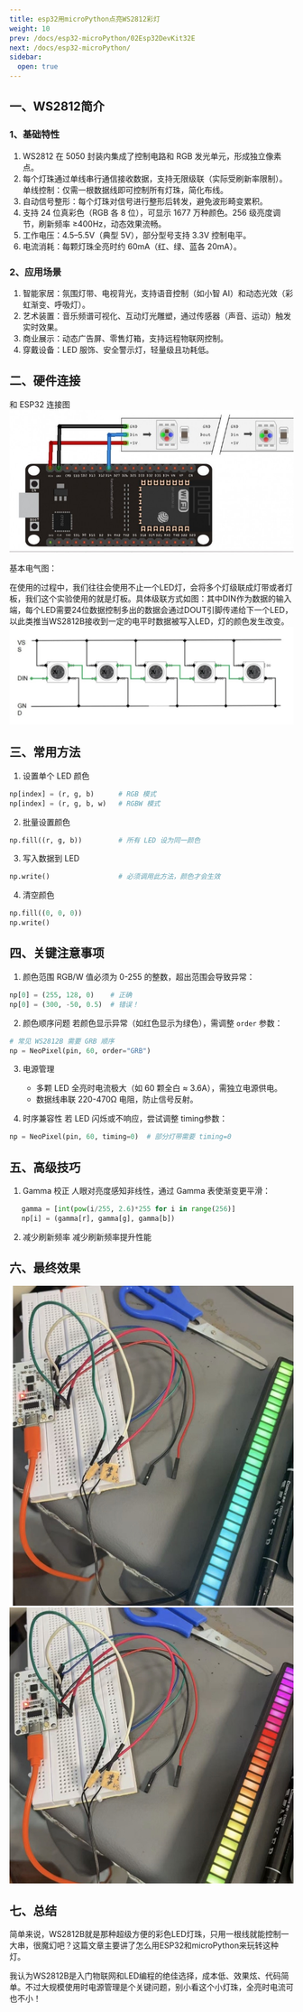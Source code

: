 ```yaml
---
title: esp32用microPython点亮WS2812彩灯 
weight: 10
prev: /docs/esp32-microPython/02Esp32DevKit32E
next: /docs/esp32-microPython/
sidebar:
  open: true
---
```


## 一、WS2812简介
### 1、基础特性​
1. WS2812 在 5050 封装内集成了控制电路和 RGB 发光单元，形成独立像素点。
2. 每个灯珠通过单线串行通信接收数据，支持无限级联（实际受刷新率限制）。​单线控制​：仅需一根数据线即可控制所有灯珠，简化布线。
3. ​自动信号整形​：每个灯珠对信号进行整形后转发，避免波形畸变累积。
4. 支持 24 位真彩色（RGB 各 8 位），可显示 1677 万种颜色。256 级亮度调节，刷新频率 ≥400Hz，动态效果流畅。
5. ​工作电压​：4.5–5.5V（典型 5V），部分型号支持 3.3V 控制电平。
6. ​电流消耗​：每颗灯珠全亮时约 60mA（红、绿、蓝各 20mA）。

### 2、应用场景​
1. ​智能家居：氛围灯带、电视背光，支持语音控制（如小智 AI）和动态光效（彩虹渐变、呼吸灯）。
2. ​艺术装置​：音乐频谱可视化、互动灯光雕塑，通过传感器（声音、运动）触发实时效果。
3. ​商业展示​：动态广告屏、零售灯箱，支持远程物联网控制。
4. ​穿戴设备​：LED 服饰、安全警示灯，轻量级且功耗低。

## 二、硬件连接
和 ESP32 连接图
![](10-imgs/2.jpg)

基本电气图：

在使用的过程中，我们往往会使用不止一个LED灯，会将多个灯级联成灯带或者灯板，我们这个实验使用的就是灯板。具体级联方式如图：其中DIN作为数据的输入端，每个LED需要24位数据控制多出的数据会通过DOUT引脚传递给下一个LED，以此类推当WS2812B接收到一定的电平时数据被写入LED，灯的颜色发生改变。
![](10-imgs/1.jpg)

## 三、常用方法
1. 设置单个 LED 颜色
``` python
np[index] = (r, g, b)      # RGB 模式
np[index] = (r, g, b, w)   # RGBW 模式
```
2. 批量设置颜色
``` python
np.fill((r, g, b))         # 所有 LED 设为同一颜色
```
3. 写入数据到 LED
``` python
np.write()                 # 必须调用此方法，颜色才会生效
```
4. 清空颜色
``` python
np.fill((0, 0, 0))
np.write()
```
## 四、关键注意事项
1. 颜色范围
   RGB/W 值必须为 0-255 的整数，超出范围会导致异常：
``` python
np[0] = (255, 128, 0)    # 正确
np[0] = (300, -50, 0.5)  # 错误！
```

2. 颜色顺序问题 
   若颜色显示异常（如红色显示为绿色），需调整 `order` 参数：
   
``` python
# 常见 WS2812B 需要 GRB 顺序
np = NeoPixel(pin, 60, order="GRB")
```
   
3. 电源管理
   - 多颗 LED 全亮时电流极大（如 60 颗全白 ≈ 3.6A），需独立电源供电。
   - 数据线串联  220-470Ω 电阻，防止信号反射。

4. 时序兼容性
   若 LED 闪烁或不响应，尝试调整 timing参数：
``` python
np = NeoPixel(pin, 60, timing=0)  # 部分灯带需要 timing=0
```
## 五、高级技巧
1. Gamma 校正
   人眼对亮度感知非线性，通过 Gamma 表使渐变更平滑：
``` python
   gamma = [int(pow(i/255, 2.6)*255 for i in range(256)]
   np[i] = (gamma[r], gamma[g], gamma[b])
```
2. 减少刷新频率
   减少刷新频率提升性能

## 六、最终效果
![](10-imgs/3.jpg)
![](10-imgs/4.jpg)

## 七、总结
简单来说，WS2812B就是那种超级方便的彩色LED灯珠，只用一根线就能控制一大串，很魔幻吧？这篇文章主要讲了怎么用ESP32和microPython来玩转这种灯。

我认为WS2812B是入门物联网和LED编程的绝佳选择，成本低、效果炫、代码简单。不过大规模使用时电源管理是个关键问题，别小看这个小灯珠，全亮时电流可也不小！